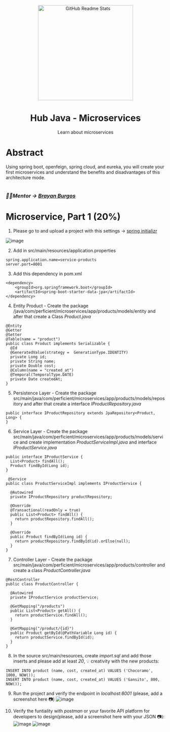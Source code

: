 <p align="center">
 <img width="300px" src="https://i.im.ge/2022/08/04/FYEZQx.Perficient-Logo-Horz-NoTag.png" align="center" alt="GitHub Readme Stats" />
 <h1 align="center">Hub Java - Microservices</h1>
 <p align="center">Learn about microservices</p>
</p>

# Abstract
Using spring boot, openfeign, spring cloud, and eureka, you will create your first microservices and understand the benefits and disadvantages of this architecture mode.
<h1></h1>

### _🧑‍💻Mentor -> [Brayan Burgos](https://www.linkedin.com/in/brayan-steven-burgos-delgado-21a9a0178/)_

# Microservice, Part 1 (20%)

1. Please go to and upload a project with this settings -> [spring initializr](https://start.spring.io/)

![image](https://user-images.githubusercontent.com/45188320/182848607-409466bc-daca-4794-a133-48d97f8fa7ee.png)

2. Add in src/main/resources/application.properties

```
spring.application.name=service-products
server.port=8001
```

3. Add this dependency in pom.xml
```
<dependency>
	<groupId>org.springframework.boot</groupId>
	<artifactId>spring-boot-starter-data-jpa</artifactId>
</dependency>
```

4. Entity Product - Create the package /java/com/perficient/microservices/app/products/models/entity and after that create a Class _Product.java_
```
@Entity
@Getter
@Setter
@Table(name = "product")
public class Product implements Serializable {
  @Id
  @GeneratedValue(strategy =  GenerationType.IDENTITY)
  private Long id;
  private String name;
  private Double cost;
  @Column(name = "created_at")
  @Temporal(TemporalType.DATE)
  private Date createdAt;
}
```
5. Persistence Layer - Create the package src/main/java/com/perficient/microservices/app/products/models/repository and after that create a interface _IProductRepository.java_
```
public interface IProductRepository extends JpaRepository<Product, Long> {
}
```
6. Service Layer - Create the package src/main/java/com/perficient/microservices/app/products/models/service and create implementation _ProductServiceImpl.java_ and interface _IProductService.java_
```
public interface IProductService {
  List<Product> findAll();
  Product findById(Long id);
}
```
```
 @Service
public class ProductServiceImpl implements IProductService {

  @Autowired
  private IProductRepository productRepository;

  @Override
  @Transactional(readOnly = true)
  public List<Product> findAll() {
    return productRepository.findAll();
  }

  @Override
  public Product findById(Long id) {
    return productRepository.findById(id).orElse(null);
  }
}
```
7. Controller Layer - Create the package src/main/java/com/perficient/microservices/app/products/controller and create a class _ProductController.java_
```
@RestController
public class ProductController {

  @Autowired
  private IProductService productService;

  @GetMapping("/products")
  public List<Product> getAll() {
    return productService.findAll();
  }

  @GetMapping("/product/{id}")
  public Product getById(@PathVariable Long id) {
    return productService.findById(id);
  }
}
```
8. In the source src/main/resources, create _import.sql_ and add those inserts and please add at least _20_, 💡 creativity with the new products:
```
INSERT INTO product (name, cost, created_at) VALUES ('Chocoramo', 1000, NOW());
INSERT INTO product (name, cost, created_at) VALUES ('Gansito', 800, NOW());
```
9. Run the project and verify the endpoint in _localhost:8001_ (please, add a screenshot here 📷)
![image](https://user-images.githubusercontent.com/45188320/182855480-dba7ff8f-2dc3-4f6c-9729-8826748a358c.png)

10. Verify the funtiality with _postman_ or your favorite API platform for developers to design(please, add a screenshot here with your JSON 📷): 
![image](https://user-images.githubusercontent.com/45188320/182855289-9fc7a0ba-dda5-4181-a1dc-22681c2d07d3.png)
![image](https://user-images.githubusercontent.com/45188320/182855615-fc073bfb-e540-433c-9982-168f4932bbce.png)



 





